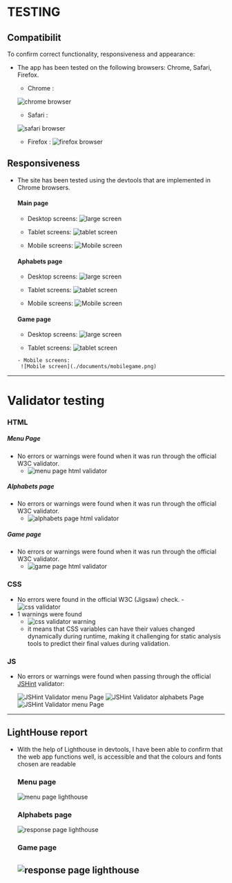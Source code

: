 # TESTING


## Compatibilit

To confirm correct functionality, responsiveness and appearance:
- The app has been tested on the following browsers: Chrome, Safari, Firefox.

    - Chrome :

    ![chrome browser](./documents/chrome.png)

    - Safari :

    ![safari browser](./documents/safari.png)

    - Firefox :
    ![firefox browser](./documents/firefox.png)

 ## Responsiveness

 - The site has been tested using the devtools that are implemented in Chrome browsers.
   #### Main page
      - Desktop screens:
        ![large screen](./documents/dektopmenu.png)

      - Tablet screens:
        ![tablet screen](./documents/tabletmenu.png)

      - Mobile screens:
        ![Mobile screen](./documents/mobile%20menu.png)

   #### Aphabets page
      - Desktop screens:
        ![large screen](./documents/desktopalphabet.png)

      - Tablet screens:
        ![tablet screen](./documents/tabletalphabet.png)

      - Mobile screens:
        ![Mobile screen](./documents/mobilealphabet.png)

    ####  Game page
      - Desktop screens:
        ![large screen](./documents/desktopgame.png)

      - Tablet screens:
        ![tablet screen](./documents/tabletgame.png)

       - Mobile screens:
        ![Mobile screen](./documents/mobilegame.png)
 
 -------
# Validator testing
 ### HTML
  ##### Menu Page
  - No errors or warnings were found when it was run through the official W3C validator.
    - ![menu page html validator](./documents/htmlvalidator_menu.png)
##### Alphabets page
-  No errors or warnings were found when it was run through the official W3C validator.
    - ![alphabets page html validator](./documents/htmlvalidatorar_alphabets.png)
##### Game page
-  No errors or warnings were found when it was run through the official W3C validator.
    - ![game page html validator](./documents/htmlvalidator_game.png)

### CSS
- No errors were found in the official W3C (Jigsaw) check. 
    -![css validator](./documents/cssvalidator.png)
- 1 warnings were found
    - ![css validator warning](./documents/css%20warning.png)
    -  it means that CSS variables can have their values changed dynamically during runtime, making it challenging for static analysis tools to predict their final values during validation.
### JS

- No errors or warnings were found when passing through the official [JSHint](https://jshint.com/) validator:

  ![JSHint Validator menu Page](./documents/jshintmenu.png)
  ![JSHint Validator alphabets Page](./documents/jshintalphabets.png)
  ![JSHint Validator menu Page](./documents/jshintgame.png)
----

## LightHouse report
- With the help of Lighthouse in devtools, I have been able to confirm that the web app functions well, is accessible and that the colours and fonts chosen are readable
    ### Menu page

  ![menu page lighthouse](./documents/lighthouse_index.png)

   ### Alphabets page

  ![response page lighthouse](./documents/lighthouse_alphabets.png)
     ### Game page

  ![response page lighthouse](./documents/lighthouse_game.png)
  -----